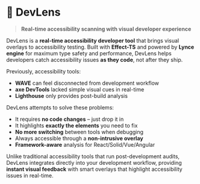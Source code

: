 # 🎯 DevLens
> **Real-time accessibility scanning with visual developer experience**

DevLens is a **real-time accessibility developer tool** that brings visual overlays to accessibility testing. Built with **Effect-TS** and powered by **Lynce engine** for maximum type safety and performance, DevLens helps developers catch accessibility issues **as they code**, not after they ship.

Previously, accessibility tools:
- **WAVE** can feel disconnected from development workflow  
- **axe DevTools** lacked simple visual cues in real-time
- **Lighthouse** only provides post-build analysis

DevLens attempts to solve these problems:
- It requires **no code changes** – just drop it in
- It highlights **exactly the elements** you need to fix  
- **No more switching** between tools when debugging
- Always accessible through a **non-intrusive overlay**
- **Framework-aware** analysis for React/Solid/Vue/Angular

Unlike traditional accessibility tools that run post-development audits, DevLens integrates directly into your development workflow, providing **instant visual feedback** with smart overlays that highlight accessibility issues in real-time.